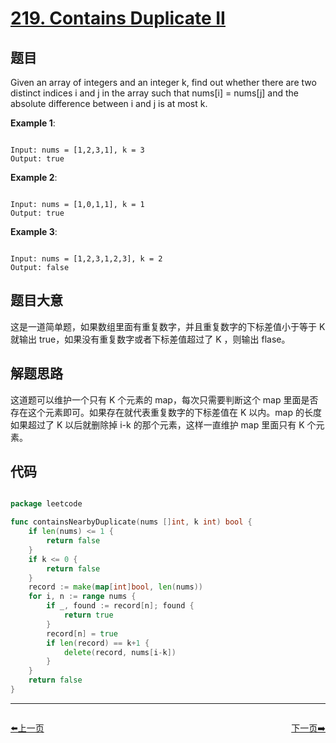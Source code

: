 # [219. Contains Duplicate II](https://leetcode.com/problems/contains-duplicate-ii/)

## 题目

Given an array of integers and an integer k, find out whether there are two distinct indices i and j in the array such that nums[i] = nums[j] and the absolute difference between i and j is at most k.


**Example 1**:

```

Input: nums = [1,2,3,1], k = 3
Output: true

```
**Example 2**:

```

Input: nums = [1,0,1,1], k = 1
Output: true

```

**Example 3**:

```

Input: nums = [1,2,3,1,2,3], k = 2
Output: false

```

## 题目大意

这是一道简单题，如果数组里面有重复数字，并且重复数字的下标差值小于等于 K 就输出 true，如果没有重复数字或者下标差值超过了 K ，则输出 flase。

## 解题思路

这道题可以维护一个只有 K 个元素的 map，每次只需要判断这个 map 里面是否存在这个元素即可。如果存在就代表重复数字的下标差值在 K 以内。map 的长度如果超过了 K 以后就删除掉 i-k 的那个元素，这样一直维护 map 里面只有 K 个元素。


## 代码

```go

package leetcode

func containsNearbyDuplicate(nums []int, k int) bool {
	if len(nums) <= 1 {
		return false
	}
	if k <= 0 {
		return false
	}
	record := make(map[int]bool, len(nums))
	for i, n := range nums {
		if _, found := record[n]; found {
			return true
		}
		record[n] = true
		if len(record) == k+1 {
			delete(record, nums[i-k])
		}
	}
	return false
}

```


----------------------------------------------
<div style="display: flex;justify-content: space-between;align-items: center;">
<p><a href="https://books.halfrost.com/leetcode/ChapterFour/0200~0299/0218.The-Skyline-Problem/">⬅️上一页</a></p>
<p><a href="https://books.halfrost.com/leetcode/ChapterFour/0200~0299/0220.Contains-Duplicate-III/">下一页➡️</a></p>
</div>
